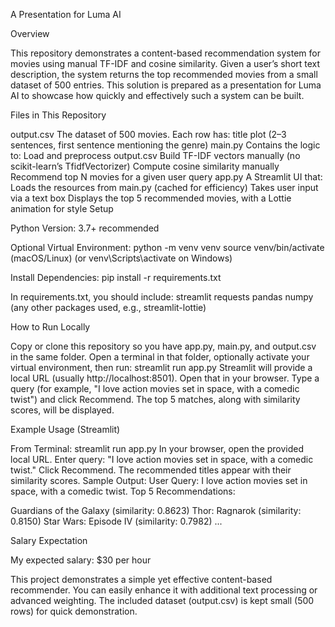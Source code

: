 A Presentation for Luma AI

Overview

This repository demonstrates a content-based recommendation system for movies using manual TF-IDF and cosine similarity. Given a user’s short text description, the system returns the top recommended movies from a small dataset of 500 entries. This solution is prepared as a presentation for Luma AI to showcase how quickly and effectively such a system can be built.

Files in This Repository

output.csv
The dataset of 500 movies. Each row has:
title
plot (2–3 sentences, first sentence mentioning the genre)
main.py
Contains the logic to:
Load and preprocess output.csv
Build TF-IDF vectors manually (no scikit-learn’s TfidfVectorizer)
Compute cosine similarity manually
Recommend top N movies for a given user query
app.py
A Streamlit UI that:
Loads the resources from main.py (cached for efficiency)
Takes user input via a text box
Displays the top 5 recommended movies, with a Lottie animation for style
Setup

Python Version: 3.7+ recommended

Optional Virtual Environment: python -m venv venv source venv/bin/activate (macOS/Linux) (or venv\Scripts\activate on Windows)

Install Dependencies: pip install -r requirements.txt

In requirements.txt, you should include: streamlit requests pandas numpy (any other packages used, e.g., streamlit-lottie)

How to Run Locally

Copy or clone this repository so you have app.py, main.py, and output.csv in the same folder.
Open a terminal in that folder, optionally activate your virtual environment, then run: streamlit run app.py
Streamlit will provide a local URL (usually http://localhost:8501). Open that in your browser.
Type a query (for example, "I love action movies set in space, with a comedic twist") and click Recommend.
The top 5 matches, along with similarity scores, will be displayed.


Example Usage (Streamlit)

From Terminal: streamlit run app.py
In your browser, open the provided local URL.
Enter query: "I love action movies set in space, with a comedic twist."
Click Recommend.
The recommended titles appear with their similarity scores.
Sample Output: User Query: I love action movies set in space, with a comedic twist. Top 5 Recommendations:

Guardians of the Galaxy (similarity: 0.8623)
Thor: Ragnarok (similarity: 0.8150)
Star Wars: Episode IV (similarity: 0.7982) ...




Salary Expectation

My expected salary: $30 per hour



This project demonstrates a simple yet effective content-based recommender. You can easily enhance it with additional text processing or advanced weighting. The included dataset (output.csv) is kept small (500 rows) for quick demonstration.
